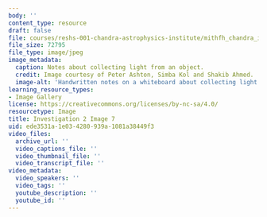 ```yaml
---
body: ''
content_type: resource
draft: false
file: courses/reshs-001-chandra-astrophysics-institute/mithfh_chandra_inv2_7.jpg
file_size: 72795
file_type: image/jpeg
image_metadata:
  caption: Notes about collecting light from an object.
  credit: Image courtesy of Peter Ashton, Simba Kol and Shakib Ahmed.
  image-alt: 'Handwritten notes on a whiteboard about collecting light from an object. '
learning_resource_types:
- Image Gallery
license: https://creativecommons.org/licenses/by-nc-sa/4.0/
resourcetype: Image
title: Investigation 2 Image 7
uid: ede3531a-1e03-4280-939a-1081a38449f3
video_files:
  archive_url: ''
  video_captions_file: ''
  video_thumbnail_file: ''
  video_transcript_file: ''
video_metadata:
  video_speakers: ''
  video_tags: ''
  youtube_description: ''
  youtube_id: ''
---
```

